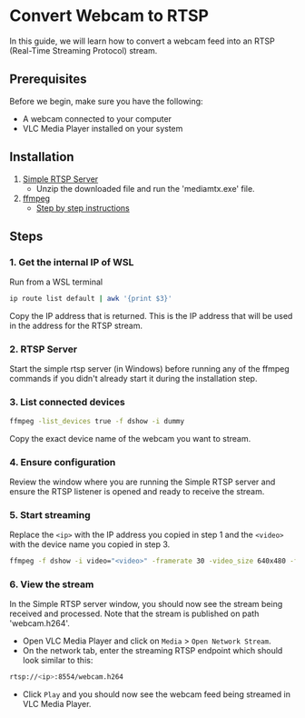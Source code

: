 # Convert Webcam to RTSP

In this guide, we will learn how to convert a webcam feed into an RTSP (Real-Time Streaming Protocol) stream.

## Prerequisites

Before we begin, make sure you have the following:

- A webcam connected to your computer
- VLC Media Player installed on your system

## Installation

1. [Simple RTSP Server](https://github.com/bluenviron/mediamtx/releases)
    - Unzip the downloaded file and run the 'mediamtx.exe' file.
2. [ffmpeg](https://ffmpeg.org/download.html)
    - [Step by step instructions](https://www.wikihow.com/Install-FFmpeg-on-Windows)


## Steps
### 1. Get the internal IP of WSL
Run from a WSL terminal
```sh
ip route list default | awk '{print $3}'
```
Copy the IP address that is returned. This is the IP address that will be used in the address for the RTSP stream.

### 2. RTSP Server
Start the simple rtsp server (in Windows) before running any of the ffmpeg commands if you didn't already start it during the installation step.

### 3. List connected devices
```sh
ffmpeg -list_devices true -f dshow -i dummy
```
Copy the exact device name of the webcam you want to stream.

### 4. Ensure configuration
Review the window where you are running the Simple RTSP server and ensure the RTSP listener is opened and ready to receive the stream.

### 5. Start streaming
Replace the `<ip>` with the IP address you copied in step 1 and the `<video>` with the device name you copied in step 3.
```sh
ffmpeg -f dshow -i video="<video>" -framerate 30 -video_size 640x480 -f rtsp -rtsp_transport udp rtsp://<ip>:8554/webcam.h264
```

### 6. View the stream
In the Simple RTSP server window, you should now see the stream being received and processed.  Note that the stream is published on path 'webcam.h264'.

- Open VLC Media Player and click on `Media` > `Open Network Stream`.
- On the network tab, enter the streaming RTSP endpoint which should look similar to this:
```sh
rtsp://<ip>:8554/webcam.h264
```
- Click `Play` and you should now see the webcam feed being streamed in VLC Media Player.

